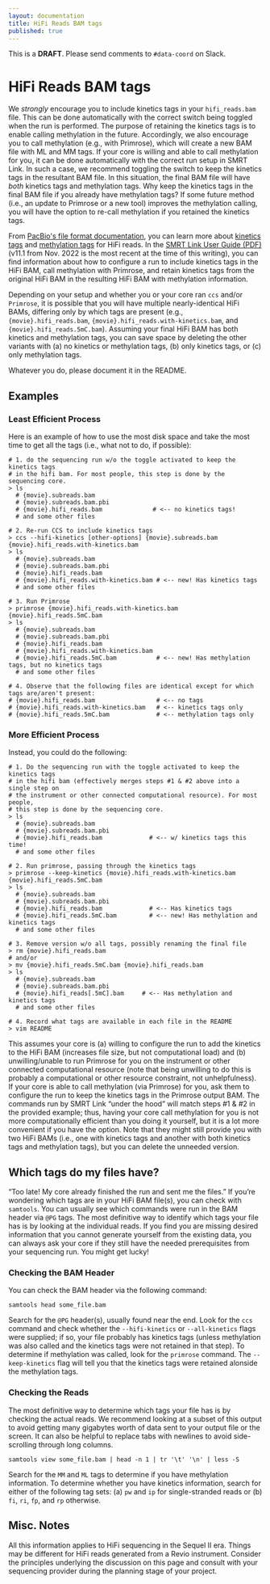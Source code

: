 ```yaml
---
layout: documentation
title: HiFi Reads BAM tags
published: true
---
```


This is a **DRAFT**. Please send comments to `#data-coord` on Slack.

# HiFi Reads BAM tags

We _strongly_ encourage you to include kinetics tags in your `hifi_reads.bam`
file. This can be done automatically with the correct switch being toggled when
the run is performed. The purpose of retaining the kinetics tags is to enable
calling methylation in the future. Accordingly, we also encourage you to call
methylation (e.g., with Primrose), which will create a new BAM file with ML and
MM tags. If your core is willing and able to call methylation for you, it can be
done automatically with the correct run setup in SMRT Link. In such a case, we
recommend toggling the switch to keep the kinetics tags in the resultant BAM
file. In this situation, the final BAM file will have _both_ kinetics tags and
methylation tags. Why keep the kinetics tags in the final BAM file if you
already have methylation tags? If some future method (i.e., an update to
Primrose or a new tool) improves the methylation calling, you will have the
option to re-call methylation if you retained the kinetics tags.

From [PacBio's file format documentation](https://pacbiofileformats.readthedocs.io/en/12.0/),
you can learn more about
[kinetics tags](https://pacbiofileformats.readthedocs.io/en/12.0/BAM.html#use-of-read-tags-for-hifi-per-read-base-kinetic-information)
and [methylation tags](https://pacbiofileformats.readthedocs.io/en/12.0/BAM.html#use-of-read-tags-for-per-read-base-base-modifications)
for HiFi reads. In the
[SMRT Link User Guide (PDF)](https://www.pacb.com/wp-content/uploads/SMRT_Link_User_Guide_v11.1.pdf)
(v11.1 from Nov. 2022 is the most recent at the time of this writing), you can
find information about how to configure a run to include kinetics tags in the
HiFi BAM, call methylation with Primrose, and retain kinetics tags from the
original HiFi BAM in the resulting HiFi BAM with methylation information.

Depending on your setup and whether you or your core ran `ccs` and/or
`Primrose`, it is possible that you will have multiple nearly-identical HiFi
BAMs, differing only by which tags are present (e.g., `{movie}.hifi_reads.bam`,
`{movie}.hifi_reads.with-kinetics.bam`, and `{movie}.hifi_reads.5mC.bam`).
Assuming your final HiFi BAM has both kinetics and methylation tags, you can
save space by deleting the other variants with (a) no kinetics or methylation
tags, (b) only kinetics tags, or (c) only methylation tags.

Whatever you do, please document it in the README.

## Examples

### Least Efficient Process

Here is an example of how to use the most disk space and take the most time to
get all the tags (i.e., what not to do, if possible):
```shell
# 1. do the sequencing run w/o the toggle activated to keep the kinetics tags
# in the hifi bam. For most people, this step is done by the sequencing core.
> ls
  # {movie}.subreads.bam
  # {movie}.subreads.bam.pbi
  # {movie}.hifi_reads.bam              # <-- no kinetics tags!
  # and some other files

# 2. Re-run CCS to include kinetics tags
> ccs --hifi-kinetics [other-options] {movie}.subreads.bam {movie}.hifi_reads.with-kinetics.bam
> ls
  # {movie}.subreads.bam
  # {movie}.subreads.bam.pbi
  # {movie}.hifi_reads.bam
  # {movie}.hifi_reads.with-kinetics.bam # <-- new! Has kinetics tags
  # and some other files

# 3. Run Primrose
> primrose {movie}.hifi_reads.with-kinetics.bam {movie}.hifi_reads.5mC.bam
> ls
  # {movie}.subreads.bam
  # {movie}.subreads.bam.pbi
  # {movie}.hifi_reads.bam
  # {movie}.hifi_reads.with-kinetics.bam
  # {movie}.hifi_reads.5mC.bam           # <-- new! Has methylation tags, but no kinetics tags
  # and some other files

# 4. Observe that the following files are identical except for which tags are/aren't present:
# {movie}.hifi_reads.bam                 # <-- no tags
# {movie}.hifi_reads.with-kinetics.bam   # <-- kinetics tags only
# {movie}.hifi_reads.5mC.bam             # <-- methylation tags only
```

### More Efficient Process

Instead, you could do the following:
```shell
# 1. Do the sequencing run with the toggle activated to keep the kinetics tags
# in the hifi bam (effectively merges steps #1 & #2 above into a single step on
# the instrument or other connected computational resource). For most people,
# this step is done by the sequencing core.
> ls
  # {movie}.subreads.bam
  # {movie}.subreads.bam.pbi
  # {movie}.hifi_reads.bam             # <-- w/ kinetics tags this time!
  # and some other files

# 2. Run primrose, passing through the kinetics tags
> primrose --keep-kinetics {movie}.hifi_reads.with-kinetics.bam {movie}.hifi_reads.5mC.bam
> ls
  # {movie}.subreads.bam
  # {movie}.subreads.bam.pbi
  # {movie}.hifi_reads.bam             # <-- Has kinetics tags
  # {movie}.hifi_reads.5mC.bam         # <-- new! Has methylation and kinetics tags
  # and some other files

# 3. Remove version w/o all tags, possibly renaming the final file
> rm {movie}.hifi_reads.bam
# and/or
> mv {movie}.hifi_reads.5mC.bam {movie}.hifi_reads.bam
> ls
  # {movie}.subreads.bam
  # {movie}.subreads.bam.pbi
  # {movie}.hifi_reads[.5mC].bam     # <-- Has methylation and kinetics tags
  # and some other files

# 4. Record what tags are available in each file in the README
> vim README
```

This assumes your core is (a) willing to configure the run to add the kinetics
to the HiFi BAM (increases file size, but not computational load) and (b)
unwilling/unable to run Primrose for you on the instrument or other connected
computational resource (note that being unwilling to do this is probably a
computational or other resource constraint, not unhelpfulness). If your core is
able to call methylation (via Primrose) for you, ask them to configure the run
to keep the kinetics tags in the Primrose output BAM. The commands run by SMRT
Link &ldquo;under the hood&rdquo; will match steps #1 &amp; #2 in the provided
example; thus, having your core call methylation for you is not more
computationally efficient than you doing it yourself, but it is a lot more
convenient if you have the option. Note that they might still provide you with
two HiFi BAMs (i.e., one with kinetics tags and another with both kinetics tags
and methylation tags), but you can delete the unneeded version.

## Which tags do my files have?

&ldquo;Too late! My core already finished the run and sent me the files.&rdquo;
If you&rsquo;re wondering which tags are in your HiFi BAM file(s), you can check
with `samtools`. You can usually see which commands were run in the BAM header
via `@PG` tags. The most definitive way to identify which tags your file has is
by looking at the individual reads. If you find you are missing desired
information that you cannot generate yourself from the existing data, you can
always ask your core if they still have the needed prerequisites from your
sequencing run. You might get lucky!

### Checking the BAM Header

You can check the BAM header via the following command:
```shell
samtools head some_file.bam
```
Search for the `@PG` header(s), usually found near the end. Look for the `ccs`
command and check whether the `--hifi-kinetics` or `--all-kinetics` flags were
supplied; if so, your file probably has kinetics tags (unless methylation was
also called and the kinetics tags were not retained in that step). To determine
if methylation was called, look for the `primrose` command. The
`--keep-kinetics` flag will tell you that the kinetics tags were retained
alonside the methylation tags.

### Checking the Reads

The most definitive way to determine which tags your file has is by checking
the actual reads. We recommend looking at a subset of this output to avoid
getting many gigabytes worth of data sent to your output file or the screen. It
can also be helpful to replace tabs with newlines to avoid side-scrolling
through long columns.
```shell
samtools view some_file.bam | head -n 1 | tr '\t' '\n' | less -S
```
Search for the `MM` and `ML` tags to determine if you have methylation
information. To determine whether you have kinetics information, search for
either of the following tag sets: (a) `pw` and `ip` for single-stranded reads or
(b) `fi`, `ri`, `fp`, and `rp` otherwise.

## Misc. Notes

All this information applies to HiFi sequencing in the Sequel II era. Things may
be different for HiFi reads generated from a Revio instrument. Consider the
principles underlying the discussion on this page and consult with your
sequencing provider during the planning stage of your project.

